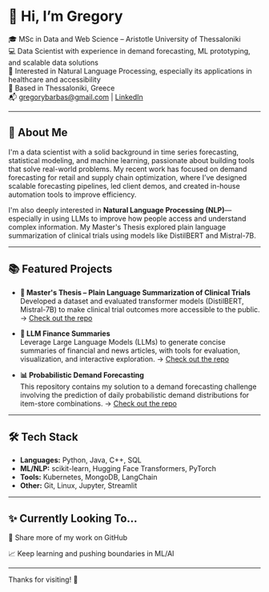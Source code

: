 # 👋 Hi, I’m Gregory

🎓 MSc in Data and Web Science – Aristotle University of Thessaloniki  
💻 Data Scientist with experience in demand forecasting, ML prototyping, and scalable data solutions  
🧠 Interested in Natural Language Processing, especially its applications in healthcare and accessibility  
📍 Based in Thessaloniki, Greece  
📬 [gregorybarbas@gmail.com](mailto:gregorybarbas@gmail.com) | [LinkedIn](https://www.linkedin.com/in/gbarmpas)

---

## 🚀 About Me

I'm a data scientist with a solid background in time series forecasting, statistical modeling, and machine learning, passionate about building tools that solve real-world problems. My recent work has focused on demand forecasting for retail and supply chain optimization, where I’ve designed scalable forecasting pipelines, led client demos, and created in-house automation tools to improve efficiency.

I'm also deeply interested in **Natural Language Processing (NLP)**—especially in using LLMs to improve how people access and understand complex information. My Master's Thesis explored plain language summarization of clinical trials using models like DistilBERT and Mistral-7B.

---

## 📚 Featured Projects

- **🧠 Master's Thesis – Plain Language Summarization of Clinical Trials**  
  Developed a dataset and evaluated transformer models (DistilBERT, Mistral-7B) to make clinical trial outcomes more accessible to the public.  
  → [Check out the repo](https://github.com/GregB712/PLS_of_Clinical_Trials)
  
- **📰 LLM Finance Summaries**  
  Leverage Large Language Models (LLMs) to generate concise summaries of financial and news articles, with tools for evaluation, visualization, and interactive exploration. 
  → [Check out the repo](https://github.com/GregB712/LLM_Finance_Summaries)

- **📊 Probabilistic Demand Forecasting**  
  This repository contains my solution to a demand forecasting challenge involving the prediction of daily probabilistic demand distributions for item-store combinations.
  → [Check out the repo](https://github.com/GregB712/Probabilistic_Demand_Forecasting)

---

## 🛠 Tech Stack

- **Languages:** Python, Java, C++, SQL  
- **ML/NLP:** scikit-learn, Hugging Face Transformers, PyTorch  
- **Tools:** Kubernetes, MongoDB, LangChain  
- **Other:** Git, Linux, Jupyter, Streamlit

---

## ✨ Currently Looking To...

📢 Share more of my work on GitHub 

📈 Keep learning and pushing boundaries in ML/AI

---

Thanks for visiting! 🚀
